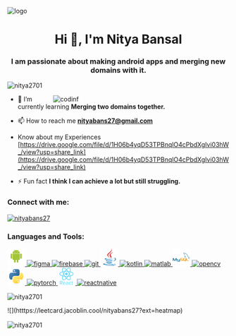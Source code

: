 ![logo](https://github.com/nitya2701/nitya2701/blob/main/Black%20Blue%20Simple%20Gaming%20Banner%20Landscape.png)
<h1 align="center">Hi 👋, I'm Nitya Bansal</h1>
<h3 align="center">I am passionate about making android apps and merging new domains with it.</h3>

<p align="left"> <img src="https://komarev.com/ghpvc/?username=nitya2701&label=Profile%20views&color=0e75b6&style=flat" alt="nitya2701" /> </p>

<img align="right" alt="codinf" width="400" src="https://cdn.dribbble.com/users/17707/screenshots/2413754/rrr.gif">

- 🌱 I’m currently learning **Merging two domains together.**

- 📫 How to reach me **nityabans27@gmail.com**

- Know about my Experiences [https://drive.google.com/file/d/1H06b4yqD53TPBnqlO4cPbdXgIvi03hW_/view?usp=share_link](https://drive.google.com/file/d/1H06b4yqD53TPBnqlO4cPbdXgIvi03hW_/view?usp=share_link)

- ⚡ Fun fact **I think I can achieve a lot but still struggling.**

<h3 align="left">Connect with me:</h3>
<p align="left">
<a href="https://www.hackerrank.com/nityabans27" target="blank"><img align="center" src="https://raw.githubusercontent.com/rahuldkjain/github-profile-readme-generator/master/src/images/icons/Social/hackerrank.svg" alt="nityabans27" height="30" width="40" /></a>
</p>

<h3 align="left">Languages and Tools:</h3>
<p align="left"> <a href="https://developer.android.com" target="_blank" rel="noreferrer"> <img src="https://raw.githubusercontent.com/devicons/devicon/master/icons/android/android-original-wordmark.svg" alt="android" width="40" height="40"/> </a> <a href="https://www.figma.com/" target="_blank" rel="noreferrer"> <img src="https://www.vectorlogo.zone/logos/figma/figma-icon.svg" alt="figma" width="40" height="40"/> </a> <a href="https://firebase.google.com/" target="_blank" rel="noreferrer"> <img src="https://www.vectorlogo.zone/logos/firebase/firebase-icon.svg" alt="firebase" width="40" height="40"/> </a> <a href="https://git-scm.com/" target="_blank" rel="noreferrer"> <img src="https://www.vectorlogo.zone/logos/git-scm/git-scm-icon.svg" alt="git" width="40" height="40"/> </a> <a href="https://www.java.com" target="_blank" rel="noreferrer"> <img src="https://raw.githubusercontent.com/devicons/devicon/master/icons/java/java-original.svg" alt="java" width="40" height="40"/> </a> <a href="https://kotlinlang.org" target="_blank" rel="noreferrer"> <img src="https://www.vectorlogo.zone/logos/kotlinlang/kotlinlang-icon.svg" alt="kotlin" width="40" height="40"/> </a> <a href="https://www.mathworks.com/" target="_blank" rel="noreferrer"> <img src="https://upload.wikimedia.org/wikipedia/commons/2/21/Matlab_Logo.png" alt="matlab" width="40" height="40"/> </a> <a href="https://www.mysql.com/" target="_blank" rel="noreferrer"> <img src="https://raw.githubusercontent.com/devicons/devicon/master/icons/mysql/mysql-original-wordmark.svg" alt="mysql" width="40" height="40"/> </a> <a href="https://opencv.org/" target="_blank" rel="noreferrer"> <img src="https://www.vectorlogo.zone/logos/opencv/opencv-icon.svg" alt="opencv" width="40" height="40"/> </a> <a href="https://www.python.org" target="_blank" rel="noreferrer"> <img src="https://raw.githubusercontent.com/devicons/devicon/master/icons/python/python-original.svg" alt="python" width="40" height="40"/> </a> <a href="https://pytorch.org/" target="_blank" rel="noreferrer"> <img src="https://www.vectorlogo.zone/logos/pytorch/pytorch-icon.svg" alt="pytorch" width="40" height="40"/> </a> <a href="https://reactjs.org/" target="_blank" rel="noreferrer"> <img src="https://raw.githubusercontent.com/devicons/devicon/master/icons/react/react-original-wordmark.svg" alt="react" width="40" height="40"/> </a> <a href="https://reactnative.dev/" target="_blank" rel="noreferrer"> <img src="https://reactnative.dev/img/header_logo.svg" alt="reactnative" width="40" height="40"/> </a> </p>

<p><img align="center" src="https://github-readme-stats.vercel.app/api/top-langs?username=nitya2701&show_icons=true&locale=en&layout=compact" alt="nitya2701" /></p>
![](htttps://leetcard.jacoblin.cool/nityabans27?ext=heatmap)

<p><img align="center" src="https://github-readme-streak-stats.herokuapp.com/?user=nitya2701&" alt="nitya2701" /></p>
